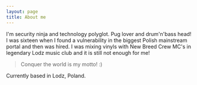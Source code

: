 ```yaml
---
layout: page
title: About me
---
```


I'm security ninja and technology polyglot. Pug lover and drum'n'bass head! I was sixteen when I found a vulnerability in the biggest Polish mainstream portal and then was hired. I was mixing vinyls with New Breed Crew MC's in legendary Lodz music club and it is still not enough for me!

> Conquer the world is my motto! :)

Currently based in Lodz, Poland. 
